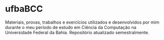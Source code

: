 # ufbaBCC

Materiais, provas, trabalhos e exercícios utilizados e desenvolvidos por mim durante o meu período de estudo em Ciência da Computação na Universidade Federal da Bahia. 
Repositório atualizado semestralmente.
